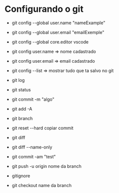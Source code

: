 # Configurando o git

- git config --global user.name "nameExample"
- git config --global user.email "emailExemple"
- git config --global core.editor vscode
- git config user.name => nome cadastrado
- git config user.email => email cadastrado
- git config --list => mostrar tudo que ta salvo no git

- git log 
- git status
- git commit -m "algo"
- git add -A
- git branch
- git reset --hard copiar commit 
- git diff
- git diff --name-only
- git commit -am "test"
- git push -u origin nome da branch
- gitignore
- git checkout name da branch
